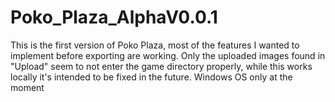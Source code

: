 # Poko_Plaza_AlphaV0.0.1
This is the first version of Poko Plaza, most of the features I wanted to implement before exporting are working. Only the uploaded images found in "Upload" seem to not enter the game directory properly, while this works locally it's intended to be fixed in the future. Windows OS only at the moment

